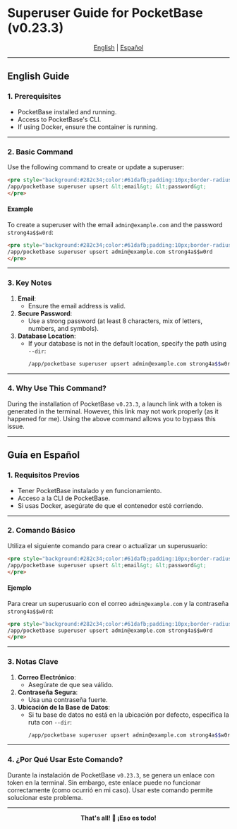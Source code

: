# Superuser Guide for PocketBase (v0.23.3)

<div align="center">
  <a href="#english">English</a> | <a href="#spanish">Español</a>
</div>

---

## <a id="english">English Guide</a>

### 1. Prerequisites
- PocketBase installed and running.
- Access to PocketBase's CLI.
- If using Docker, ensure the container is running.

---

### 2. Basic Command
Use the following command to create or update a superuser:

```html
<pre style="background:#282c34;color:#61dafb;padding:10px;border-radius:5px;overflow:auto;">
/app/pocketbase superuser upsert &lt;email&gt; &lt;password&gt;
</pre>
```

#### Example
To create a superuser with the email `admin@example.com` and the password `strong4a$$w0rd`:

```html
<pre style="background:#282c34;color:#61dafb;padding:10px;border-radius:5px;overflow:auto;">
/app/pocketbase superuser upsert admin@example.com strong4a$$w0rd
</pre>
```

---

### 3. Key Notes
1. **Email**:
   - Ensure the email address is valid.
2. **Secure Password**:
   - Use a strong password (at least 8 characters, mix of letters, numbers, and symbols).
3. **Database Location**:
   - If your database is not in the default location, specify the path using `--dir`:
     ```bash
     /app/pocketbase superuser upsert admin@example.com strong4a$$w0rd --dir /path/to/pb_data
     ```

---

### 4. Why Use This Command?
During the installation of PocketBase `v0.23.3`, a launch link with a token is generated in the terminal. However, this link may not work properly (as it happened for me). Using the above command allows you to bypass this issue.

---

## <a id="spanish">Guía en Español</a>

### 1. Requisitos Previos
- Tener PocketBase instalado y en funcionamiento.
- Acceso a la CLI de PocketBase.
- Si usas Docker, asegúrate de que el contenedor esté corriendo.

---

### 2. Comando Básico
Utiliza el siguiente comando para crear o actualizar un superusuario:

```html
<pre style="background:#282c34;color:#61dafb;padding:10px;border-radius:5px;overflow:auto;">
/app/pocketbase superuser upsert &lt;email&gt; &lt;password&gt;
</pre>
```

#### Ejemplo
Para crear un superusuario con el correo `admin@example.com` y la contraseña `strong4a$$w0rd`:

```html
<pre style="background:#282c34;color:#61dafb;padding:10px;border-radius:5px;overflow:auto;">
/app/pocketbase superuser upsert admin@example.com strong4a$$w0rd
</pre>
```

---

### 3. Notas Clave
1. **Correo Electrónico**:
   - Asegúrate de que sea válido.
2. **Contraseña Segura**:
   - Usa una contraseña fuerte.
3. **Ubicación de la Base de Datos**:
   - Si tu base de datos no está en la ubicación por defecto, especifica la ruta con `--dir`:
     ```bash
     /app/pocketbase superuser upsert admin@example.com strong4a$$w0rd --dir /path/to/pb_data
     ```

---

### 4. ¿Por Qué Usar Este Comando?
Durante la instalación de PocketBase `v0.23.3`, se genera un enlace con token en la terminal. Sin embargo, este enlace puede no funcionar correctamente (como ocurrió en mi caso). Usar este comando permite solucionar este problema.

---

<div align="center">
  <strong>That's all! 🚀 ¡Eso es todo!</strong>
</div>
